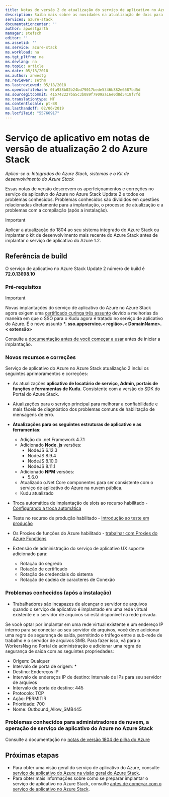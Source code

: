 ```yaml
---
title: Notas de versão 2 de atualização do serviço de aplicativo no Azure Stack | Microsoft Docs
description: Saiba mais sobre as novidades na atualização de dois para o serviço de aplicativo no Azure Stack, os problemas conhecidos e onde baixar a atualização.
services: azure-stack
documentationcenter: ''
author: apwestgarth
manager: stefsch
editor: ''
ms.assetid: ''
ms.service: azure-stack
ms.workload: na
ms.tgt_pltfrm: na
ms.devlang: na
ms.topic: article
ms.date: 05/18/2018
ms.author: anwestg
ms.reviewer: sethm
ms.lastreviewed: 05/18/2018
ms.openlocfilehash: 0fa938b02b24bd79017bede5346b882e6587bd5d
ms.sourcegitcommit: 415742227ba5c3b089f7909aa16e0d8d5418f7fd
ms.translationtype: MT
ms.contentlocale: pt-BR
ms.lasthandoff: 02/06/2019
ms.locfileid: "55766917"
---
```

# <a name="app-service-on-azure-stack-update-2-release-notes"></a>Serviço de aplicativo em notas de versão de atualização 2 do Azure Stack

*Aplica-se a: Integrados do Azure Stack, sistemas e o Kit de desenvolvimento do Azure Stack*

Essas notas de versão descrevem os aperfeiçoamentos e correções no serviço de aplicativo do Azure no Azure Stack Update 2 e todos os problemas conhecidos. Problemas conhecidos são divididos em questões relacionadas diretamente para a implantação, o processo de atualização e a problemas com a compilação (após a instalação).

> [!IMPORTANT]
> Aplicar a atualização do 1804 ao seu sistema integrado do Azure Stack ou implantar o kit de desenvolvimento mais recente do Azure Stack antes de implantar o serviço de aplicativo do Azure 1.2.
>
>

## <a name="build-reference"></a>Referência de build

O serviço de aplicativo no Azure Stack Update 2 número de build é **72.0.13698.10**

### <a name="prerequisites"></a>Pré-requisitos

> [!IMPORTANT]
> Novas implantações do serviço de aplicativo do Azure no Azure Stack agora exigem uma [certificado curinga três assunto](azure-stack-app-service-before-you-get-started.md#get-certificates) devido a melhorias da maneira em que o SSO para o Kudu agora é tratado no serviço de aplicativo do Azure. É o novo assunto  **\*. sso.appservice.\< região\>.\< DomainName\>.\< extensão\>**
>
>

Consulte a [documentação antes de você começar a usar](azure-stack-app-service-before-you-get-started.md) antes de iniciar a implantação.

### <a name="new-features-and-fixes"></a>Novos recursos e correções

Serviço de aplicativo do Azure no Azure Stack atualização 2 inclui os seguintes aprimoramentos e correções:

- As atualizações **aplicativo de locatário de serviço, Admin, portais de funções e ferramentas de Kudu**. Consistente com a versão do SDK do Portal do Azure Stack.

- Atualizações para o serviço principal para melhorar a confiabilidade e mais fáceis de diagnóstico dos problemas comuns de habilitação de mensagens de erro.

- **Atualizações para os seguintes estruturas de aplicativo e as ferramentas**:
  - Adição do .net Framework 4.7.1
  - Adicionado **Node. js** versões:
    - NodeJS 6.12.3
    - NodeJS 8.9.4
    - NodeJS 8.10.0
    - NodeJS 8.11.1
  - Adicionado **NPM** versões:
    - 5.6.0
  - Atualizado o.Net Core componentes para ser consistente com o serviço de aplicativo do Azure na nuvem pública.
  - Kudu atualizado

- Troca automática de implantação de slots ao recurso habilitado - [Configurando a troca automática](https://docs.microsoft.com/azure/app-service/deploy-staging-slots#configure-auto-swap)

- Teste no recurso de produção habilitado - [Introdução ao teste em produção](https://azure.microsoft.com/resources/videos/introduction-to-azure-websites-testing-in-production-with-galin-iliev/)

- Os Proxies de funções do Azure habilitado - [trabalhar com Proxies do Azure Functions](https://docs.microsoft.com/azure/azure-functions/functions-proxies)

- Extensão de administração do serviço de aplicativo UX suporte adicionado para:
  - Rotação do segredo
  - Rotação de certificado
  - Rotação de credenciais do sistema
  - Rotação de cadeia de caracteres de Conexão

### <a name="known-issues-post-installation"></a>Problemas conhecidos (após a instalação)

- Trabalhadores são incapazes de alcançar o servidor de arquivos quando o serviço de aplicativo é implantado em uma rede virtual existente e o servidor de arquivos só está disponível na rede privada.

Se você optar por implantar em uma rede virtual existente e um endereço IP interno para se conectar ao seu servidor de arquivos, você deve adicionar uma regra de segurança de saída, permitindo o tráfego entre a sub-rede de trabalho e o servidor de arquivos SMB. Para fazer isso, vá para o WorkersNsg no Portal de administração e adicionar uma regra de segurança de saída com as seguintes propriedades:
 * Origem: Qualquer
 * Intervalo de porta de origem: *
 * Destino: Endereços IP
 * Intervalo de endereços IP de destino: Intervalo de IPs para seu servidor de arquivos
 * Intervalo de porta de destino: 445
 * Protocolo: TCP
 * Ação: PERMITIR
 * Prioridade: 700
 * Nome: Outbound_Allow_SMB445

### <a name="known-issues-for-cloud-admins-operating-azure-app-service-on-azure-stack"></a>Problemas conhecidos para administradores de nuvem, a operação de serviço de aplicativo do Azure no Azure Stack

Consulte a documentação no [notas de versão 1804 de pilha do Azure](azure-stack-update-1804.md)

## <a name="next-steps"></a>Próximas etapas

- Para obter uma visão geral do serviço de aplicativo do Azure, consulte [serviço de aplicativo do Azure na visão geral do Azure Stack](azure-stack-app-service-overview.md).
- Para obter mais informações sobre como se preparar implantar o serviço de aplicativo no Azure Stack, consulte [antes de começar com o serviço de aplicativo no Azure Stack](azure-stack-app-service-before-you-get-started.md).
